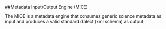 ##Metadata Input/Output Engine (MIOE)

The MIOE is a metadata engine that consumes generic science metadata as input and produces a valid standard dialect (xml schema) as output